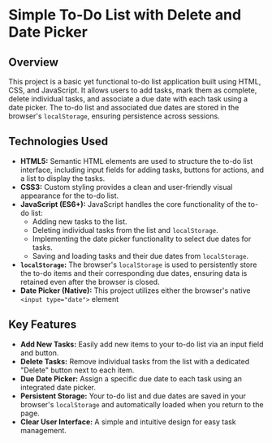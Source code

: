 # Simple To-Do List with Delete and Date Picker

## Overview

This project is a basic yet functional to-do list application built using HTML, CSS, and JavaScript. It allows users to add tasks, mark them as complete, delete individual tasks, and associate a due date with each task using a date picker. The to-do list and associated due dates are stored in the browser's `localStorage`, ensuring persistence across sessions.

## Technologies Used

* **HTML5:** Semantic HTML elements are used to structure the to-do list interface, including input fields for adding tasks, buttons for actions, and a list to display the tasks.
* **CSS3:** Custom styling provides a clean and user-friendly visual appearance for the to-do list.
* **JavaScript (ES6+):** JavaScript handles the core functionality of the to-do list:
    * Adding new tasks to the list.
    * Deleting individual tasks from the list and `localStorage`.
    * Implementing the date picker functionality to select due dates for tasks.
    * Saving and loading tasks and their due dates from `localStorage`.
* **`localStorage`:** The browser's `localStorage` is used to persistently store the to-do items and their corresponding due dates, ensuring data is retained even after the browser is closed.
* **Date Picker (Native):** This project utilizes either the browser's native `<input type="date">` element

## Key Features

* **Add New Tasks:** Easily add new items to your to-do list via an input field and button.
* **Delete Tasks:** Remove individual tasks from the list with a dedicated "Delete" button next to each item.
* **Due Date Picker:** Assign a specific due date to each task using an integrated date picker.
* **Persistent Storage:** Your to-do list and due dates are saved in your browser's `localStorage` and automatically loaded when you return to the page.
* **Clear User Interface:** A simple and intuitive design for easy task management.

